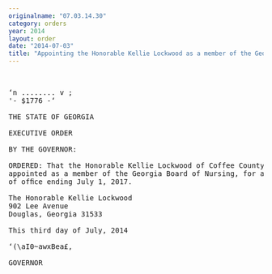 ```yaml
---
originalname: "07.03.14.30"
category: orders
year: 2014
layout: order
date: "2014-07-03"
title: "Appointing the Honorable Kellie Lockwood as a member of the Georgia Board of Nursing"
---
```

<pre>
    

‘n ........ v ;
'- $1776 -‘

THE STATE OF GEORGIA

EXECUTIVE ORDER

BY THE GOVERNOR:

ORDERED: That the Honorable Kellie Lockwood of Coffee County, Georgia, is
appointed as a member of the Georgia Board of Nursing, for a term
of ofﬁce ending July 1, 2017.

The Honorable Kellie Lockwood
902 Lee Avenue
Douglas, Georgia 31533

This third day of July, 2014

‘(\aI0~awxBea£,

GOVERNOR

</pre>
